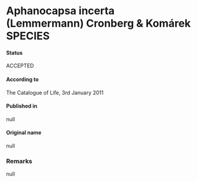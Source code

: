 # Aphanocapsa incerta (Lemmermann) Cronberg & Komárek SPECIES

#### Status
ACCEPTED

#### According to
The Catalogue of Life, 3rd January 2011

#### Published in
null

#### Original name
null

### Remarks
null